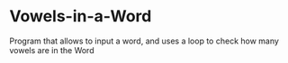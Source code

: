 # Vowels-in-a-Word
Program that allows to input a word, and uses a loop to check how many vowels are in the Word
